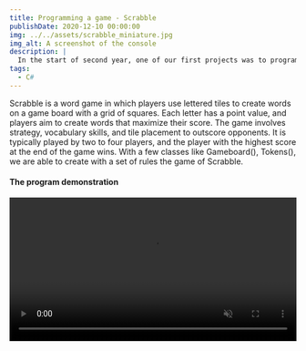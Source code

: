 ```yaml
---
title: Programming a game - Scrabble
publishDate: 2020-12-10 00:00:00
img: ../../assets/scrabble_miniature.jpg
img_alt: A screenshot of the console
description: |
  In the start of second year, one of our first projects was to program a game of Scrabble.
tags:
  - C#
---
```


Scrabble is a word game in which players use lettered tiles to create words on a game board with a grid of squares. Each letter has a point value, and players aim to create words that maximize their score. 
The game involves strategy, vocabulary skills, and tile placement to outscore opponents. It is typically played by two to four players, and the player with the highest score at the end of the game wins.
With a few classes like Gameboard(), Tokens(), we are able to create with a set of rules the game of Scrabble.

#### The program demonstration

<video controls width="100%" muted controlsList="nodownload">
  <source src="./assets/scrabble_demo.mp4" type="video/mp4">
</video>
